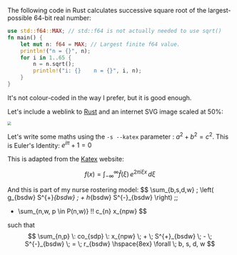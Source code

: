 The following code in Rust calculates successive square root of the largest-possible 64-bit real number:

```rust
use std::f64::MAX; // std::f64 is not actually needed to use sqrt()
fn main() {
    let mut n: f64 = MAX; // Largest finite f64 value.
    println!("n = {}", n);
    for i in 1..65 {
        n = n.sqrt();
        println!("i: {}    n = {}", i, n);
    }
}
```

It's not colour-coded in the way I prefer, but it is good enough.  

Let's include a weblink to [Rust](https://www.rust-lang.org/) and an internet SVG image scaled at 50%: 

<img src="https://www.vectorlogo.zone/logos/rust-lang/rust-lang-ar21.svg" style="zoom:50%;" />

Let's write some maths using the ```-s --katex``` parameter : $a^2 + b^2 = c^2$.  This is Euler's Identity: $e^{i\pi} + 1 = 0$ 

This is adapted from the [Katex](https://katex.org/) website:

$$
f(x) = \int_{-\infty}^\infty  \hat{f}(\xi) \, e^{2 \pi i \xi x} \,d\xi
$$

And this is part of my nurse rostering model:
$$
\sum_{b,s,d,w} \; \left( g_{bsdw} S^{+}_{bsdw} \; + h_{bsdw} S^{-}_{bsdw} \right) \;\; 
+ \sum_{n,w, p \in P(n,w)} \!\! c_{n} x_{npw} 
$$

such that
$$
\sum_{n,p} \: co_{sdp} \: x_{npw} \; + \; S^{+}_{bsdw} \; - \; S^{-}_{bsdw} \; = \; r_{bsdw}
\hspace{8ex} \forall \; b, s, d, w 
$$


